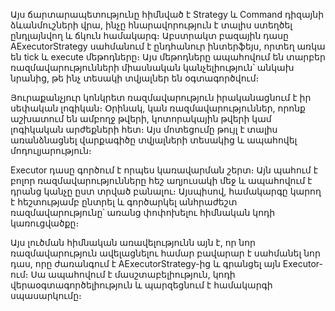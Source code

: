 Այս ճարտարապետությունը հիմնված է Strategy և Command դիզայնի ձևանմուշների վրա, ինչը հնարավորություն է տալիս ստեղծել ընդլայնվող և ճկուն համակարգ։ Աբստրակտ բազային դասը AExecutorStrategy սահմանում է ընդհանուր ինտերֆեյս, որտեղ առկա են tick և execute մեթոդները։ Այս մեթոդները ապահովում են տարբեր ռազմավարությունների միասնական կանչելիություն՝ անկախ նրանից, թե ինչ տեսակի տվյալներ են օգտագործվում։

Յուրաքանչյուր կոնկրետ ռազմավարություն իրականացնում է իր սեփական լոգիկան։ Օրինակ, կան ռազմավարություններ, որոնք աշխատում են ամբողջ թվերի, կոտորակային թվերի կամ լոգիկական արժեքների հետ։ Այս մոտեցումը թույլ է տալիս առանձնացնել վարքագիծը տվյալների տեսակից և ապահովել մոդուլյարություն։

Executor դասը գործում է որպես կառավարման շերտ։ Այն պահում է բոլոր ռազմավարությունները հեշ աղյուսակի մեջ և ապահովում է դրանց կանչը ըստ տրված բանալու։ Այսպիսով, համակարգը կարող է հեշտությամբ ընտրել և գործարկել անհրաժեշտ ռազմավարությունը՝ առանց փոփոխելու հիմնական կոդի կառուցվածքը։

Այս լուծման հիմնական առավելությունն այն է, որ նոր ռազմավարություն ավելացնելու համար բավարար է սահմանել նոր դաս, որը ժառանգում է AExecutorStrategy-ից և գրանցել այն Executor-ում։ Սա ապահովում է մասշտաբելիություն, կոդի վերաօգտագործելիություն և պարզեցնում է համակարգի սպասարկումը։

